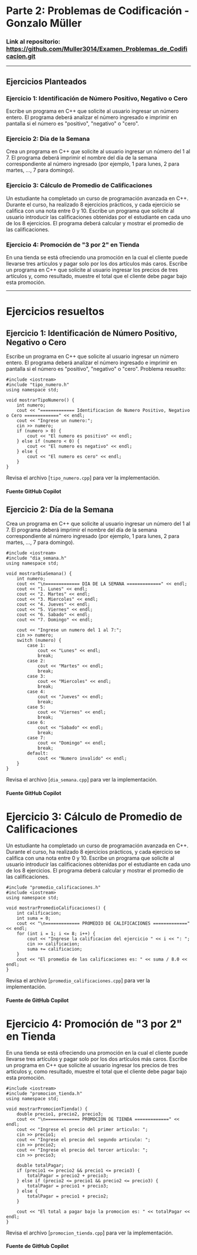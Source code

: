 # Parte 2: Problemas de Codificación - Gonzalo Müller

### Link al repositorio: https://github.com/Muller3014/Examen_Problemas_de_Codificacion.git

-----------------------------------

## Ejercicios Planteados

### Ejercicio 1: Identificación de Número Positivo, Negativo o Cero
Escribe un programa en C++ que solicite al usuario ingresar un número entero. El programa deberá analizar el número ingresado e imprimir en pantalla si el número es "positivo", "negativo" o "cero". 

### Ejercicio 2: Día de la Semana
Crea un programa en C++ que solicite al usuario ingresar un número del 1 al 7. El programa deberá imprimir el nombre del día de la semana correspondiente al número ingresado (por ejemplo, 1 para lunes, 2 para martes, ..., 7 para domingo). 

### Ejercicio 3: Cálculo de Promedio de Calificaciones
Un estudiante ha completado un curso de programación avanzada en C++. Durante el curso, ha realizado 8 ejercicios prácticos, y cada ejercicio se califica con una nota entre 0 y 10. Escribe un programa que solicite al usuario introducir las calificaciones obtenidas por el estudiante en cada uno de los 8 ejercicios. El programa deberá calcular y mostrar el promedio de las calificaciones. 

### Ejercicio 4: Promoción de "3 por 2" en Tienda
En una tienda se está ofreciendo una promoción en la cual el cliente puede llevarse tres artículos y pagar solo por los dos artículos más caros. Escribe un programa en C++ que solicite al usuario ingresar los precios de tres artículos y, como resultado, muestre el total que el cliente debe pagar bajo esta promoción.

-----------------------------------

# Ejercicios resueltos

## Ejercicio 1: Identificación de Número Positivo, Negativo o Cero
Escribe un programa en C++ que solicite al usuario ingresar un número entero. 
El programa deberá analizar el número ingresado e imprimir en pantalla si el número es "positivo", "negativo" o "cero".
Problema resuelto: 
```
#include <iostream>
#include "tipo_numero.h"
using namespace std;

void mostrarTipoNumero() {
    int numero;
    cout << "============= Identificacion de Numero Positivo, Negativo o Cero =============" << endl;
    cout << "Ingrese un numero:";
    cin >> numero;
    if (numero > 0) {
        cout << "El numero es positivo" << endl;
    } else if (numero < 0) {
        cout << "El numero es negativo" << endl;
    } else {
        cout << "El numero es cero" << endl;
    }
}
```
Revisa el archivo [`tipo_numero.cpp`] para ver la implementación.


#### Fuente GitHub Copilot


## Ejercicio 2: Día de la Semana
Crea un programa en C++ que solicite al usuario ingresar un número del 1 al 7. El programa deberá imprimir el nombre del día de la semana correspondiente al número ingresado (por ejemplo, 1 para lunes, 2 para martes, ..., 7 para domingo). 
```
#include <iostream>
#include "dia_semana.h"
using namespace std;

void mostrarDiaSemana() {
    int numero;
    cout << "\n============= DIA DE LA SEMANA =============" << endl;
    cout << "1. Lunes" << endl;
    cout << "2. Martes" << endl;
    cout << "3. Miercoles" << endl;
    cout << "4. Jueves" << endl;
    cout << "5. Viernes" << endl;
    cout << "6. Sabado" << endl;
    cout << "7. Domingo" << endl;

    cout << "Ingrese un numero del 1 al 7:";
    cin >> numero;
    switch (numero) {
        case 1:
            cout << "Lunes" << endl;
            break;
        case 2:
            cout << "Martes" << endl;
            break;
        case 3:
            cout << "Miercoles" << endl;
            break;
        case 4:
            cout << "Jueves" << endl;
            break;
        case 5:
            cout << "Viernes" << endl;
            break;
        case 6:
            cout << "Sabado" << endl;
            break;
        case 7:
            cout << "Domingo" << endl;
            break;
        default:
            cout << "Numero invalido" << endl;
    }
}
```
Revisa el archivo [`dia_semana.cpp`] para ver la implementación.


#### Fuente GitHub Copilot


# Ejercicio 3: Cálculo de Promedio de Calificaciones
Un estudiante ha completado un curso de programación avanzada en C++. Durante el curso, ha realizado 8 ejercicios prácticos, y cada ejercicio se califica con una nota entre 0 y 10. Escribe un programa que solicite al usuario introducir las calificaciones obtenidas por el estudiante en cada uno de los 8 ejercicios. El programa deberá calcular y mostrar el promedio de las calificaciones. 
```
#include "promedio_calificaciones.h"
#include <iostream>
using namespace std;

void mostrarPromedioCalificaciones() {
    int calificacion;
    int suma = 0;
    cout << "\n============= PROMEDIO DE CALIFICACIONES =============" << endl;
    for (int i = 1; i <= 8; i++) {
        cout << "Ingrese la calificacion del ejercicio " << i << ": ";
        cin >> calificacion;
        suma += calificacion;
    }
    cout << "El promedio de las calificaciones es: " << suma / 8.0 << endl;
}
```
Revisa el archivo [`promedio_calificaciones.cpp`] para ver la implementación.


#### Fuente de GitHub Copilot


# Ejercicio 4: Promoción de "3 por 2" en Tienda
En una tienda se está ofreciendo una promoción en la cual el cliente puede llevarse tres artículos y pagar solo por los dos artículos más caros. Escribe un programa en C++ que solicite al usuario ingresar los precios de tres artículos y, como resultado, muestre el total que el cliente debe pagar bajo esta promoción.

```
#include <iostream>
#include "promocion_tienda.h"
using namespace std;

void mostrarPromocionTienda() {
    double precio1, precio2, precio3;
    cout << "\n============= PROMOCION DE TIENDA =============" << endl;
    cout << "Ingrese el precio del primer articulo: ";
    cin >> precio1;
    cout << "Ingrese el precio del segundo articulo: ";
    cin >> precio2;
    cout << "Ingrese el precio del tercer articulo: ";
    cin >> precio3;

    double totalPagar;
    if (precio1 <= precio2 && precio1 <= precio3) {
        totalPagar = precio2 + precio3;
    } else if (precio2 <= precio1 && precio2 <= precio3) {
        totalPagar = precio1 + precio3;
    } else {
        totalPagar = precio1 + precio2;
    }

    cout << "El total a pagar bajo la promocion es: " << totalPagar << endl;
}
```
Revisa el archivo [`promocion_tienda.cpp`] para ver la implementación.


#### Fuente de GitHub Copilot
